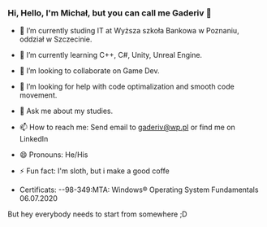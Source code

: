 ### Hi, Hello, I'm Michał, but you can call me Gaderiv 👋

- 🔭 I’m currently studing IT at Wyższa szkoła Bankowa w Poznaniu, oddział w Szczecinie.

- 🌱 I’m currently learning C++, C#, Unity, Unreal Engine.

- 👯 I’m looking to collaborate on Game Dev.

- 🤔 I’m looking for help with code optimalization and smooth code movement.

- 💬 Ask me about my studies.

- 📫 How to reach me: Send email to gaderiv@wp.pl or find me on LinkedIn

- 😄 Pronouns: He/His

- ⚡ Fun fact: I'm sloth, but i make a good coffe 

- Certificats:
--98-349:MTA: Windows® Operating System Fundamentals 06.07.2020

But hey everybody needs to start from somewhere ;D
